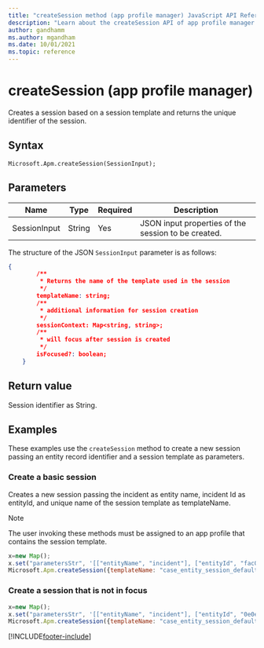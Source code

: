 ```yaml
---
title: "createSession method (app profile manager) JavaScript API Reference | MicrosoftDocs"
description: "Learn about the createSession API of app profile manager in Customer Service workspace."
author: gandhamm
ms.author: mgandham
ms.date: 10/01/2021
ms.topic: reference
---
```


# createSession (app profile manager)

Creates a session based on a session template and returns the unique identifier of the session.

## Syntax

`Microsoft.Apm.createSession(SessionInput);`

## Parameters

| Name         | Type           | Required     | Description            |
|-----------   |----------------|--------------|--------------------    |
| SessionInput |    String      |      Yes     | JSON input properties of the session to be created.         |


The structure of the JSON `SessionInput` parameter is as follows:

```json
{
        /**
         * Returns the name of the template used in the session
         */
        templateName: string;
        /**
         * additional information for session creation
         */
        sessionContext: Map<string, string>;
        /**
         * will focus after session is created
         */
        isFocused?: boolean;
    }
```

## Return value

Session identifier as String.


## Examples

These examples use the `createSession` method to create a new session passing an entity record identifier and a session template as parameters.

### Create a basic session

Creates a new session passing the incident as entity name, incident Id as entityId, and unique name of the session template as templateName.

> [!Note]
> The user invoking these methods must be assigned to an app profile that contains the session template.

```JavaScript
x=new Map();
x.set("parametersStr", '[["entityName", "incident"], ["entityId", "fac04293-1ab0-eb11-8236-000d3a5c49ed"]]');
Microsoft.Apm.createSession({templateName: "case_entity_session_default_template", sessionContext: x});
```

### Create a session that is not in focus

```JavaScript
x=new Map(); 
x.set("parametersStr", '[["entityName", "incident"], ["entityId", "0e0e6c4f-cbb6-eb11-8236-000d3a5ab8b9"]]'); 
Microsoft.Apm.createSession({templateName: "case_entity_session_default_template", sessionContext: x, isFocused: false}); 
```



[!INCLUDE[footer-include](../../../includes/footer-banner.md)]
